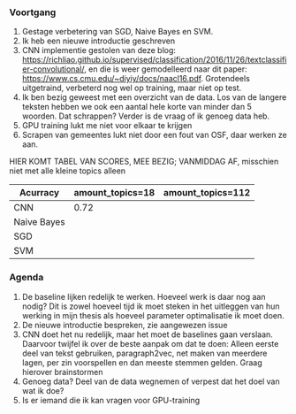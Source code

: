 ### Voortgang
1. Gestage verbetering van SGD, Naive Bayes en SVM.
2. Ik heb een nieuwe introductie geschreven
3. CNN implementie gestolen van deze blog: https://richliao.github.io/supervised/classification/2016/11/26/textclassifier-convolutional/, en die is weer gemodelleerd naar dit paper: https://www.cs.cmu.edu/~diyiy/docs/naacl16.pdf. Grotendeels uitgetraind, verbeterd nog wel op training, maar niet op test.
4. Ik ben bezig geweest met een overzicht van de data. Los van de langere teksten hebben we ook een aantal hele korte van minder dan 5 woorden. Dat schrappen? Verder is de vraag of ik genoeg data heb.
5. GPU training lukt me niet voor elkaar te krijgen
6. Scrapen van gemeentes lukt niet door een fout van OSF, daar werken ze aan.

HIER KOMT TABEL VAN SCORES, MEE BEZIG; VANMIDDAG AF, misschien niet met alle kleine topics alleen

| Acurracy    | amount_topics=18 | amount_topics=112 |
|-------------|------------------|-------------------|
| CNN         | 0.72             |                   |
| Naive Bayes |                  |                   |
| SGD         |                  |                   |
| SVM         |                  |                   |

### Agenda
1. De baseline lijken redelijk te werken. Hoeveel werk is daar nog aan nodig? Dit is zowel hoeveel tijd ik moet steken in het uitleggen van hun werking in mijn thesis als hoeveel parameter optimalisatie ik moet doen.
2. De nieuwe introductie bespreken, zie aangewezen issue
3. CNN doet het nu redelijk, maar het moet de baselines gaan verslaan. Daarvoor twijfel ik over de beste aanpak om dat te doen: Alleen eerste deel van tekst gebruiken, paragraph2vec, net maken van meerdere lagen, per zin voorspellen en dan meeste stemmen gelden. Graag hierover brainstormen
4. Genoeg data? Deel van de data wegnemen of verpest dat het doel van wat ik doe?
5. Is er iemand die ik kan vragen voor GPU-training
